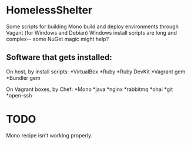 HomelessShelter
===============

Some scripts for building Mono build and deploy environments through Vagant (for Windows and Debian)
Windows install scripts are long and complex-- some NuGet magic might help?

Software that gets installed:
-----------------------------
On host, by install scripts:
*VirtualBox
*Ruby
*Ruby DevKit
*Vagrant gem
*Bundler gem

On Vagrant boxes, by Chef:
*Mono
*java
*nginx
*rabbitmq
*ohai
*git
*open-ssh


TODO
====
Mono recipe isn't working properly.
